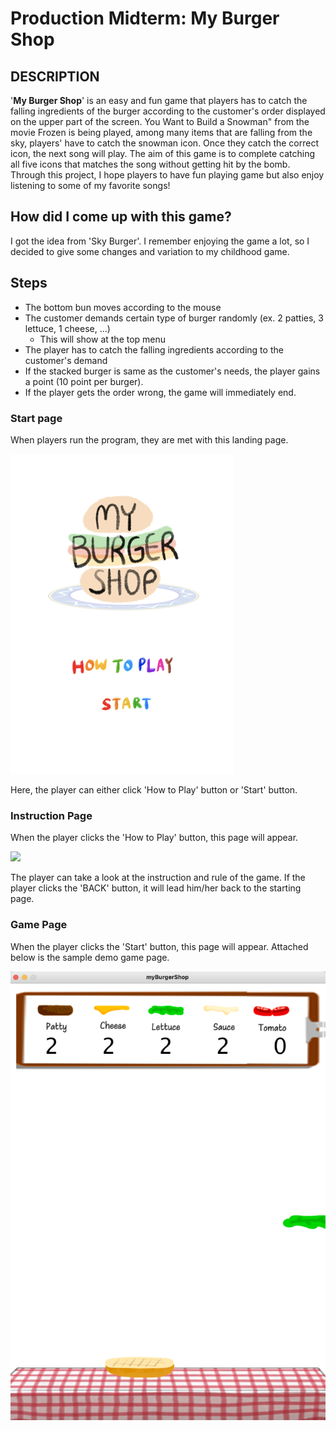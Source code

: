 # Production Midterm: My Burger Shop

## DESCRIPTION
'**My Burger Shop**' 
is an easy and fun game that players has to catch the falling ingredients of the burger according to the customer's order displayed on the upper part of the screen. You Want to Build a Snowman" from the movie Frozen is being played, among many items that are falling from the sky, players' have to catch the snowman icon. Once they catch the correct icon, the next song will play. The aim of this game is to complete catching all five icons that matches the song without getting hit by the bomb. Through this project, I hope players to have fun playing game but also enjoy listening to some of my favorite songs! 

## How did I come up with this game?
I got the idea from 'Sky Burger'. I remember enjoying the game a lot, so I decided to give some changes and variation to my childhood game. 

## Steps

- The bottom bun moves according to the mouse
- The customer demands certain type of burger randomly (ex. 2 patties, 3 lettuce, 1 cheese, ...)
  - This will show at the top menu
- The player has to catch the falling ingredients according to the customer's demand
- If the stacked burger is same as the customer's needs, the player gains a point (10 point per burger).
- If the player gets the order wrong, the game will immediately end.

### Start page 

When players run the program, they are met with this landing page. 

 ![](images/startpage1.png)  

Here, the player can either click 'How to Play' button or 'Start' button. 

### Instruction Page

When the player clicks the 'How to Play' button, this page will appear.

![](images/howto1.png)

The player can take a look at the instruction and rule of the game. 
If the player clicks the 'BACK' button, it will lead him/her back to the starting page.

### Game Page

When the player clicks the 'Start' button, this page will appear. 
Attached below is the sample demo game page. 

![](images/demogame.png)

